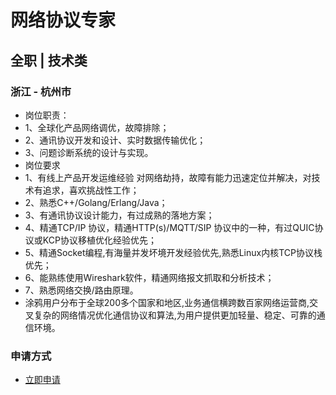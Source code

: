 
# 网络协议专家
## 全职  |  技术类
### 浙江 - 杭州市

- 岗位职责：
- 1、全球化产品网络调优，故障排除；
- 2、通讯协议开发和设计、实时数据传输优化；&nbsp;
- 3、问题诊断系统的设计与实现。
- 岗位要求
- 1、有线上产品开发运维经验 对网络劫持，故障有能力迅速定位并解决，对技术有追求，喜欢挑战性工作；
- 2、熟悉C++/Golang/Erlang/Java；
- 3、有通讯协议设计能力，有过成熟的落地方案；
- 4、精通TCP/IP 协议，精通HTTP(s)/MQTT/SIP 协议中的一种，有过QUIC协议或KCP协议移植优化经验优先；
- 5、精通Socket编程,有海量并发坏境开发经验优先,熟悉Linux内核TCP协议栈优先；
- 6、能熟练使用Wireshark软件，精通网络报文抓取和分析技术；
- 7、熟悉网络交换/路由原理。
- 涂鸦用户分布于全球200多个国家和地区,业务通信横跨数百家网络运营商,交叉复杂的网络情况优化通信协议和算法,为用户提供更加轻量、稳定、可靠的通信环境。
### 申请方式
- <a href="mailto:hr@tuya.com?subject=求职简历-网络协议专家-来自GitHub">立即申请</a>